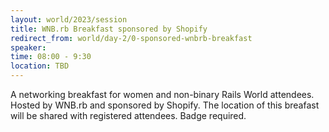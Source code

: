 ```yaml
---
layout: world/2023/session
title: WNB.rb Breakfast sponsored by Shopify
redirect_from: world/day-2/0-sponsored-wnbrb-breakfast
speaker:
time: 08:00 - 9:30
location: TBD
---
```


A networking breakfast for women and non-binary Rails World attendees. Hosted by WNB.rb and sponsored by Shopify. The location of this breafast will be shared with registered attendees. Badge required.
